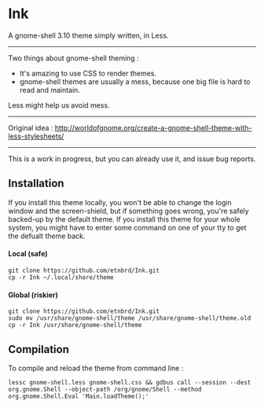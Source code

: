 # Ink

A gnome-shell 3.10 theme simply written, in Less.

---

Two things about gnome-shell theming :

+ It's amazing to use CSS to render themes.
+ gnome-shell themes are usually a mess, because one big file is hard to read and maintain.

Less might help us avoid mess.

---

Original idea :
http://worldofgnome.org/create-a-gnome-shell-theme-with-less-stylesheets/

---

This is a work in progress, but you can already use it, and issue bug reports.

## Installation

If you install this theme locally, you won't be able to change the login window and the screen-shield, but if something goes wrong, you're safely backed-up by the default theme.
If you install this theme for your whole system, you might have to enter some command on one of your tty to get the defualt theme back.

#### Local (safe)
```
git clone https://github.com/etnbrd/Ink.git
cp -r Ink ~/.local/share/theme 
```

#### Global (riskier)
```
git clone https://github.com/etnbrd/Ink.git
sudo mv /usr/share/gnome-shell/theme /usr/share/gnome-shell/theme.old
cp -r Ink /usr/share/gnome-shell/theme
```

## Compilation

To compile and reload the theme from command line :

```
lessc gnome-shell.less gnome-shell.css && gdbus call --session --dest org.gnome.Shell --object-path /org/gnome/Shell --method org.gnome.Shell.Eval 'Main.loadTheme();'
```